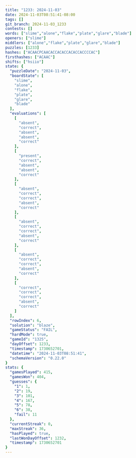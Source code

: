 ```yaml
---
title: "1233: 2024-11-03"
date: 2024-11-03T08:51:41-08:00
tags: []
git_branch: 2024-11-03_1233
contests: []
words: ["slime","alone","flake","plate","glare","blade"]
openers: ["slime"]
middlers: ["alone","flake","plate","glare","blade"]
puzzles: [1233]
hashes: ["ACAACPCAACACCACACCACACCACCCCAC"]
firsthashes: ["ACAAC"]
shifts: ["hsiio"]
state: {
  "puzzleDate": "2024-11-03",
  "boardState": [
    "slime",
    "alone",
    "flake",
    "plate",
    "glare",
    "blade"
  ],
  "evaluations": [
    [
      "absent",
      "correct",
      "absent",
      "absent",
      "correct"
    ],
    [
      "present",
      "correct",
      "absent",
      "absent",
      "correct"
    ],
    [
      "absent",
      "correct",
      "correct",
      "absent",
      "correct"
    ],
    [
      "absent",
      "correct",
      "correct",
      "absent",
      "correct"
    ],
    [
      "absent",
      "correct",
      "correct",
      "absent",
      "correct"
    ],
    [
      "correct",
      "correct",
      "correct",
      "absent",
      "correct"
    ]
  ],
  "rowIndex": 6,
  "solution": "blaze",
  "gameStatus": "FAIL",
  "hardMode": true,
  "gameId": "1325",
  "dayOffset": 1233,
  "timestamp": 1730652701,
  "datetime": "2024-11-03T08:51:41",
  "schemaVersion": "0.22.0"
}
stats: {
  "gamesPlayed": 415,
  "gamesWon": 404,
  "guesses": {
    "1": 1,
    "2": 19,
    "3": 101,
    "4": 167,
    "5": 78,
    "6": 38,
    "fail": 11
  },
  "currentStreak": 0,
  "maxStreak": 36,
  "hasPlayed": true,
  "lastWonDayOffset": 1232,
  "timestamp": 1730652701
}
---
```

<!-- more -->
